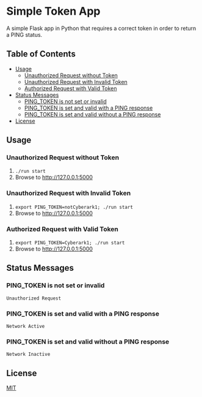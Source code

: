 # Simple Token App <!-- omit in toc -->

A simple Flask app in Python that requires a correct token in order to return a PING status.

## Table of Contents <!-- omit in toc -->

- [Usage](#usage)
  - [Unauthorized Request without Token](#unauthorized-request-without-token)
  - [Unauthorized Request with Invalid Token](#unauthorized-request-with-invalid-token)
  - [Authorized Request with Valid Token](#authorized-request-with-valid-token)
- [Status Messages](#status-messages)
  - [PING_TOKEN is not set or invalid](#ping_token-is-not-set-or-invalid)
  - [PING_TOKEN is set and valid with a PING response](#ping_token-is-set-and-valid-with-a-ping-response)
  - [PING_TOKEN is set and valid without a PING response](#ping_token-is-set-and-valid-without-a-ping-response)
- [License](#license)

## Usage

### Unauthorized Request without Token

1. `./run start`
2. Browse to http://127.0.0.1:5000

### Unauthorized Request with Invalid Token

1. `export PING_TOKEN=notCyberark1; ./run start`
2. Browse to http://127.0.0.1:5000

### Authorized Request with Valid Token

1. `export PING_TOKEN=Cyberark1; ./run start`
2. Browse to http://127.0.0.1:5000

## Status Messages

### PING_TOKEN is not set or invalid

`Unauthorized Request`

### PING_TOKEN is set and valid with a PING response

`Network Active`

### PING_TOKEN is set and valid without a PING response

`Network Inactive`

## License

[MIT](LICENSE)
